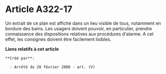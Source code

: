 # Article A322-17

Un extrait de ce plan est affiché dans un lieu visible de tous, notamment en bordure des bains. Les usagers doivent pouvoir,
en particulier, prendre connaissance des dispositions relatives aux procédures d'alarme. A cet effet, les consignes doivent
être facilement lisibles.

**Liens relatifs à cet article**

	**Créé par**:

	  - Arrêté du 28 février 2008 - art. (V)
